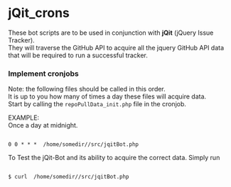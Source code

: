 # jQit_crons

These bot scripts are to be used in conjunction with **jQit** (jQuery Issue Tracker).   
They will traverse the GitHub API to acquire all the jquery GitHub API data that will be required to run a successful tracker.

### Implement cronjobs  
Note: the following files should be called in this order.   
It is up to you how many of times a day these files will acquire data.  
Start by calling the ``repoPullData_init.php`` file in the cronjob.    
 
EXAMPLE:   
Once a day at midnight.
```

0 0 * * *  /home/somedir//src/jqitBot.php

```

To Test the jQit-Bot and its ability to acquire the correct data. Simply run

```

$ curl  /home/somedir//src/jqitBot.php

```
